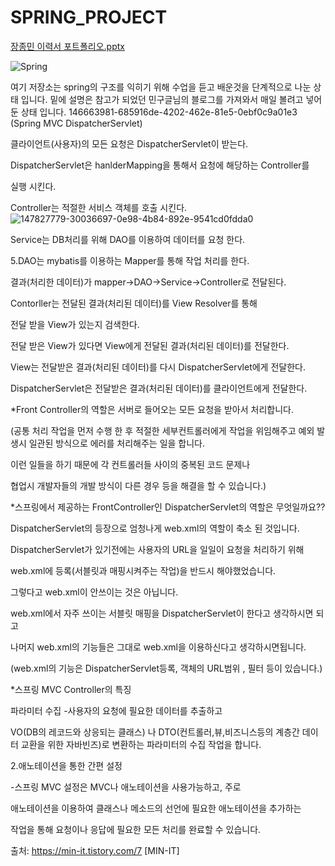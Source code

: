 # SPRING_PROJECT
[장종민 이력서 포트폴리오.pptx](https://github.com/kobyjang/-SPRING_PROJECT/files/7796415/default.pptx)

![Spring](https://user-images.githubusercontent.com/91588946/147828126-4de89d37-a76e-430e-ace0-f8d0e872d25d.jpg)







여기 저장소는 spring의 구조를 익히기 위해 수업을 듣고 배운것을 단계적으로 나눈 상태 입니다.
밑에 설명은 참고가 되었던 민구글님의 블로그를 가져와서 매일 볼려고 넣어둔 상태 입니다.
146663981-685916de-4202-462e-81e5-0ebf0c9a01e3 (Spring MVC DispatcherServlet)

클라이언트(사용자)의 모든 요청은 DispatcherServlet이 받는다.

DispatcherServlet은 hanlderMapping을 통해서 요청에 해당하는 Controller를

실행 시킨다.

Controller는 적절한 서비스 객체를 호출 시킨다.
![147827779-30036697-0e98-4b84-892e-9541cd0fdda0](https://user-images.githubusercontent.com/91588946/147827786-72f4c43c-c450-415a-9967-4b14b5dcccaa.png)

Service는 DB처리를 위해 DAO를 이용하여 데이터를 요청 한다.

5.DAO는 mybatis를 이용하는 Mapper를 통해 작업 처리를 한다.

결과(처리한 데이터)가 mapper->DAO->Service->Controller로 전달된다.

Contorller는 전달된 결과(처리된 데이터)를 View Resolver를 통해

전달 받을 View가 있는지 검색한다.

전달 받은 View가 있다면 View에게 전달된 결과(처리된 데이터)를 전달한다.

View는 전달받은 결과(처리된 데이터)를 다시 DispatcherServlet에게 전달한다.

DispatcherServlet은 전달받은 결과(처리된 데이터)를 클라이언트에게 전달한다.

*Front Controller의 역할은 서버로 들어오는 모든 요청을 받아서 처리합니다.

(공통 처리 작업을 먼저 수행 한 후 적절한 세부컨트롤러에게 작업을 위임해주고 예외 발생시 일관된 방식으로 에러를 처리해주는 일을 합니다.

이런 일들을 하기 때문에 각 컨트롤러들 사이의 중복된 코드 문제나

협업시 개발자들의 개발 방식이 다른 경우 등을 해결을 할 수 있습니다.)

*스프링에서 제공하는 FrontController인 DispatcherServlet의 역할은 무엇일까요??

DispatcherServlet의 등장으로 엄청나게 web.xml의 역할이 축소 된 것입니다.

DispatcherServlet가 있기전에는 사용자의 URL을 일일이 요청을 처리하기 위해

web.xml에 등록(서블릿과 매핑시켜주는 작업)을 반드시 해야했었습니다.

그렇다고 web.xml이 안쓰이는 것은 아닙니다.

web.xml에서 자주 쓰이는 서블릿 매핑을 DispatcherServlet이 한다고 생각하시면 되고

나머지 web.xml의 기능들은 그대로 web.xml을 이용하신다고 생각하시면됩니다.

(web.xml의 기능은 DispatcherServlet등록, 객체의 URL범위 , 필터 등이 있습니다.)

*스프링 MVC Controller의 특징

파라미터 수집
-사용자의 요청에 필요한 데이터를 추출하고

VO(DB의 레코드와 상응되는 클래스) 나 DTO(컨트롤러,뷰,비즈니스등의 계층간 데이터 교환을 위한 자바빈즈)로 변환하는 파라미터의 수집 작업을 합니다.

2.애노테이션을 통한 간편 설정

-스프링 MVC 설정은 MVC나 애노테이션을 사용가능하고, 주로

애노테이션을 이용하여 클래스나 메소드의 선언에 필요한 애노테이션을 추가하는

작업을 통해 요청이나 응답에 필요한 모든 처리를 완료할 수 있습니다.

출처: https://min-it.tistory.com/7 [MIN-IT]

